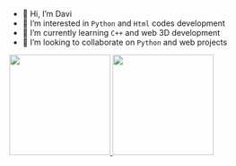 - 👋 Hi, I’m Davi
- 👀 I’m interested in ```Python``` and ```Html``` codes development
- 🌱 I’m currently learning ```C++``` and web 3D development
- 💞️ I’m looking to collaborate on ```Python``` and web projects

<body>

<script src="https://cdnjs.cloudflare.com/ajax/libs/typed.js/2.0.10/typed.js"></script>

<div class="typed-container">
    <span id="typed"></span>
</div>

<script>
    var typed = new Typed('#typed', {
    strings: ["Touch some grass"],
    typeSpeed: 50,
    backSpeed: 30,
    loop: true
});
</script>

<a href="https://github.com/d4v1-sudo">
    <img height="180em" src="https://github-readme-stats.vercel.app/api?username=d4v1-sudo&amp;show_icons=true&amp;theme=dark&amp;include_all_commits=true&amp;count_private=true&amp;title_color=ffffff&amp;border_color=000000&amp;bg_color=DEG,000000,000000" style="max-width: 100%;">
  <img height="180em" src="https://github-readme-stats.vercel.app/api/top-langs/?username=d4v1-sudo&amp;layout=compact&amp;langs_count=7&amp;theme=dark&amp;title_color=ffffff&amp;border_color=000000&amp;bg_color=DEG,000000,000000" style="max-width: 100%;">
</a>
</body>
